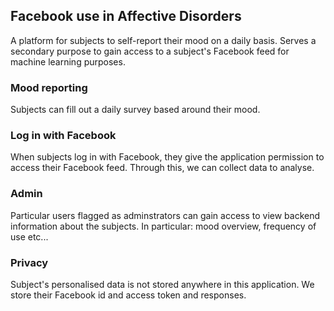 ## Facebook use in Affective Disorders

A platform for subjects to self-report their mood on a daily basis.  Serves 
a secondary purpose to gain access to a subject's Facebook feed for machine 
learning purposes.

### Mood reporting
Subjects can fill out a daily survey based around their mood.

### Log in with Facebook
When subjects log in with Facebook, they give the application permission to
access their Facebook feed.  Through this, we can collect data to analyse.

### Admin
Particular users flagged as adminstrators can gain access to view backend
information about the subjects.  In particular: mood overview, frequency of 
use etc...

### Privacy
Subject's personalised data is not stored anywhere in this application.  We 
store their Facebook id and access token and responses.
